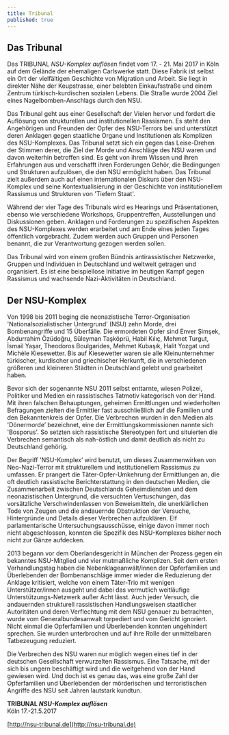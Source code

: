 ```yaml
---
title: Tribunal
published: true
---
```


## Das Tribunal

Das TRIBUNAL _NSU-Komplex auflösen_ findet vom 17. - 21. Mai 2017 in Köln auf dem Gelände der ehemaligen Carlswerke statt. Diese Fabrik ist selbst ein Ort der vielfältigen Geschichte von Migration und Arbeit. Sie liegt in direkter Nähe der Keupstrasse, einer belebten Einkaufsstraße und einem Zentrum türkisch-kurdischen sozialen Lebens. Die Straße wurde 2004 Ziel eines Nagelbomben-Anschlags durch den NSU.   

Das Tribunal geht aus einer Gesellschaft der Vielen hervor und fordert die Auflösung von strukturellen und institutionellen Rassismen. Es steht den Angehörigen und Freunden der Opfer des NSU-Terrors bei und unterstützt deren Anklagen gegen staatliche Organe und Institutionen als Komplizen des NSU-Komplexes. Das Tribunal setzt sich ein gegen das Leise-Drehen der Stimmen derer, die Ziel der Morde und Anschläge des NSU waren und davon weiterhin betroffen sind. Es geht von ihrem Wissen und ihren Erfahrungen aus und verschafft ihren Forderungen Gehör, die Bedingungen und Strukturen aufzulösen, die den NSU ermöglicht haben. 
Das Tribunal zielt außerdem auch auf einen internationalen Diskurs über den NSU-Komplex und seine Kontextualisierung in der Geschichte von institutionellem Rassismus und Strukturen von 'Tiefem Staat'. 

Während der vier Tage des Tribunals wird es Hearings und Präsentationen, ebenso wie verschiedene Workshops, Gruppentreffen, Ausstellungen und Diskussionen geben. Anklagen und Forderungen zu spezifischen Aspekten des NSU-Komplexes werden erarbeitet und am Ende eines jeden Tages öffentlich vorgebracht. Zudem werden auch Gruppen und Personen benannt, die zur Verantwortung gezogen werden sollen.  

Das Tribunal wird von einem großen Bündnis antirassistischer Netzwerke, Gruppen und Individuen in Deutschland und weltweit getragen und organisiert. Es ist eine beispiellose Initiative im heutigen Kampf gegen Rassismus und wachsende Nazi-Aktivitäten in Deutschland.  

## Der NSU-Komplex  

Von 1998 bis 2011 beging die neonazistische Terror-Organisation 'Nationalsozialistischer Untergrund’ (NSU) zehn Morde, drei Bombenangriffe und 15 Überfälle. 
Die ermordeten Opfer sind Enver Şimşek, Abdurrahim Özüdoğru, Süleyman Taşköprü, Habil Kılıç, Mehmet Turgut, İsmail Yaşar, Theodoros Boulgarides, Mehmet Kubaşık, Halit Yozgat und Michèle Kiesewetter.
Bis auf Kiesewetter waren sie alle Kleinunternehmer türkischer, kurdischer und griechischer Herkunft, die in verschiedenen größeren und kleineren Städten in Deutschland gelebt und gearbeitet haben.   

Bevor sich der sogenannte NSU 2011 selbst enttarnte, wiesen Polizei, Politiker und Medien ein rassistisches Tatmotiv kategorisch von der Hand. Mit ihren falschen Behauptungen, geheimen Ermittlungen und wiederholten Befragungen zielten die Ermittler fast ausschließlich auf die Familien und den Bekanntenkreis der Opfer. Die Verbrechen wurden in den Medien als 'Dönermorde’ bezeichnet, eine der Ermittlungskommissionen nannte sich  'Bosporus'. So setzten sich rassistische Stereotypen fort und situierten die Verbrechen semantisch als nah-östlich und damit deutlich als nicht zu Deutschland gehörig.  

Der Begriff 'NSU-Komplex’ wird benutzt, um dieses Zusammenwirken von Neo-Nazi-Terror mit strukturellem und institutionellem Rassismus zu umfassen. Er prangert die Täter-Opfer-Umkehrung der Ermittlungen an, die oft deutlich rassistische Berichterstattung in den deutschen Medien, die Zusammenarbeit zwischen Deutschlands Geheimdiensten und dem neonazistischen Untergrund, die versuchten Vertuschungen, das vorsätzliche Verschwindenlassen von Beweismitteln, die unerklärlichen Tode von Zeugen und die andauernde Obstruktion der Versuche, Hintergründe und Details dieser Verbrechen aufzuklären. Elf parlamentarische Untersuchungsausschüsse, einige davon immer noch nicht abgeschlossen, konnten die Spezifik des NSU-Komplexes bisher noch nicht zur Gänze aufdecken.  

2013 begann vor dem Oberlandesgericht in München der Prozess gegen ein bekanntes NSU-Mitglied und vier mutmaßliche Komplizen. Seit dem ersten Verhandlungstag haben die Nebenklageanwält/innen der Opferfamilien und Überlebenden der Bombenanschläge immer wieder die Reduzierung der Anklage kritisiert, welche von einem Täter-Trio mit wenigen Unterstützer/innen ausgeht und dabei das vermutlich weitläufige Unterstützungs-Netzwerk außer Acht lässt. Auch jeder Versuch, die andauernden strukturell rassistischen Handlungsweisen staatlicher Autoritäten und deren Verflechtung mit dem NSU genauer zu betrachten, wurde vom Generalbundesanwalt torpediert und vom Gericht ignoriert. Nicht einmal die Opferfamilien und Überlebenden konnten ungehindert sprechen. Sie wurden unterbrochen und auf ihre Rolle der unmittelbaren Tatbezeugung reduziert.  

Die Verbrechen des NSU waren nur möglich wegen eines tief in der deutschen Gesellschaft verwurzelten Rassismus. Eine Tatsache, mit der sich bis ungern beschäftigt wird und die weitgehend von der Hand gewiesen wird. Und doch ist es genau das, was eine große Zahl der Opferfamilien und Überlebenden der mörderischen und terroristischen Angriffe des NSU seit Jahren lautstark kundtun.  

**TRIBUNAL _NSU-Komplex auflösen_**<br>
Köln 17.-21.5.2017

[http://nsu-tribunal.de](http://nsu-tribunal.de)
